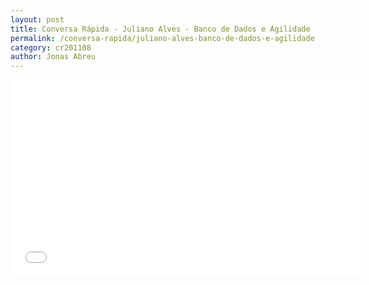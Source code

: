 ```yaml
---
layout: post
title: Conversa Rápida - Juliano Alves - Banco de Dados e Agilidade
permalink: /conversa-rapida/juliano-alves-banco-de-dados-e-agilidade
category: cr201108
author: Jonas Abreu
---
```


<iframe width="560" height="315" src="//www.youtube.com/embed/JdgdPNQ0Cc0" frameborder="0" allowfullscreen></iframe>
